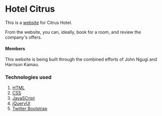 <h1>Hotel Citrus</h1>
<p>This is a <a href="http://hotel-citrus.bitballoon.com/">website</a> for Citrus Hotel.</p>

<p>From the website, you can, ideally, book for a room, and review the company's offers.</p>

<h4>Members</h4>
<p>This website is being built through the combined efforts of John Ngugi and Harrison Kamau.</p>

<h3>Technologies used</h3>
<ol>
  <li><a href="https://www.w3.org/html/">HTML</li>
  <li><a href="http://www.w3schools.com/css/">CSS</li>
  <li><a href="https://www.javascript.com/">JavaSCript</li>
  <li><a href="https://jqueryui.com/">jQueryUI</li>
  <li><a href="http://getbootstrap.com/">Twitter Bootstrap</li>
</ol>
